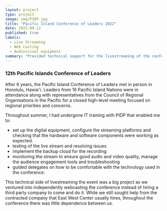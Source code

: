 ```yaml
---
layout: project
type: project
image: img/PIDP.jpg
title: "Pacific Island Conference of Leaders 2022"
date: 2022-09-12
published: true
labels:
  - Live Streaming
  - Web Casting
  - Audiovisual equipment
summary: "Provided technical support for the livestreaming of the conference"
---
```


### 12th Pacific Islands Conference of Leaders
After 6 years, the Pacific Island Conference of Leaders met in person in Honolulu, Hawai'i. Leaders from 16 Pacific Island Nations were in attendance along with representatives from the Council of Regional Organisations in the Pacific for a closed high-level meeting focused on regional priorities and concerns. 

Throughout summer, I had undergone IT training with PIDP that enabled me to:
* set up the digital equipment, configure the streaming platforms and checking that the hardware and software components were working as expected.
* testing of the live stream and resolving issues
* implement the backup cloud for the recording
* monitoring the stream to ensure good audio and video quality, manage the audience engagement tools and troubleshooting
* guided delegates on how to be comfortable with the technology used in the conference.

This technical side of livestreaming the event was a big project as we ventured into independently webcasting the conference instead of hiring a third party company to come and do it. While we still sought help from the contracted company that East West Center usually hires, throughout the conference there was little dependence between us.
